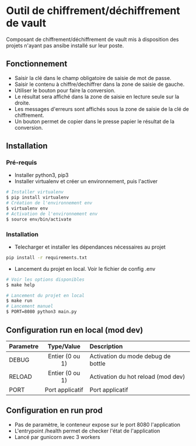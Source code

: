 # Outil de chiffrement/déchiffrement de vault

Composant de chiffrement/déchiffrement de vault mis à disposition des projets n'ayant pas ansibe installé sur leur poste.

## Fonctionnement

- Saisir la clé dans le champ obligatoire de saisie de mot de passe.
- Saisir le contenu à chiffre/dechiffrer dans la zone de saisie de gauche.
- Utiliser le bouton pour faire la conversion.
- Le résultat sera affiché dans la zone de saisie en lecture seule sur la droite.
- Les messages d'erreurs sont affichés sous la zone de saisie de la clé de chiffrement.
- Un bouton permet de copier dans le presse papier le résultat de la conversion.

## Installation

### Pré-requis

- Installer python3, pip3
- Installer virtualenv et créer un environnement, puis l'activer

```bash
# Installer virtualenv
$ pip install virtualenv
# Création de l'environnement env
$ virtualenv env
# Activation de l'environnement env
$ source env/bin/activate 
```

### Installation

- Telecharger et installer les dépendances nécessaires au projet
```bash
pip install -r requirements.txt
```

- Lancement du projet en local. Voir le fichier de config .env

```bash
# Voir les options disponibles
$ make help

# Lancement du projet en local
$ make run
# Lancement manuel
$ PORT=8080 python3 main.py
```

## Configuration run en local (mod dev)

| Parametre     | Type/Value      | Description                         |
| :-            | :-:             | :-                                  |
| DEBUG         | Entier (0 ou 1) | Activation du mode debug de bottle  | 
| RELOAD        | Entier (0 ou 1) | Activation du hot reload (mod dev)  |
| PORT          | Port applicatif | Port applicatif                     |

## Configuration en run prod

- Pas de paramètre, le conteneur expose sur le port 8080 l'application
- L'entrypoint /health permet de checker l'état de l'application
- Lancé par gunicorn avec 3 workers
